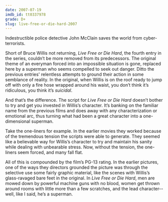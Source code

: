 ```yaml
---
date: 2007-07-19
imdb_id: tt0337978
grade: D+
slug: live-free-or-die-hard-2007
---
```


Indestructible police detective John McClain saves the world from cyber-terrorists.

Short of Bruce Willis not returning, _Live Free or Die Hard_, the fourth entry in the series, couldn’t be more removed from its predecessors. The original theme of an everyman forced into an impossible situation is gone, replaced here by a superman who seems compelled to seek out danger. Ditto the previous entries' relentless attempts to ground their action in some semblance of reality. In the original, when Willis is on the roof ready to jump off with only a fire hose wrapped around his waist, you don’t think it’s ridiculous, you think it’s _suicidal_.

And that’s the difference. The script for _Live Free or Die Hard_ doesn’t bother to try and get you invested in Willis’s character. It’s banking on the familiar name from the previous films and does away with any characterization or emotional arc, thus turning what had been a great character into a one-dimensional superman.

Take the one-liners for example. In the earlier movies they worked because of the tremendous tension the scripts were able to generate. They seemed like a believable way for Willis’s character to try and maintain his sanity while dealing with unbearable stress. Now, without the tension, the one-liners seem forced, and many fall flat.

All of this is compounded by the film’s PG-13 rating. In the earlier pictures, one of the ways they directors grounded the picture was through the selective use some fairly graphic material, like the scenes with Willis’s glass-ravaged bare feet in the original. In _Live Free or Die Hard_, men are mowed down by powerful machine guns with no blood, women get thrown around rooms with little more than a few scratches, and the lead character--well, like I said, he’s a superman.
